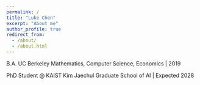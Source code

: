 ```yaml
---
permalink: /
title: "Luke Chen"
excerpt: "About me"
author_profile: true
redirect_from: 
  - /about/
  - /about.html
---
```


B.A. UC Berkeley Mathematics, Computer Science, Economics | 2019

PhD Student @ KAIST Kim Jaechul Graduate School of AI | Expected 2028
